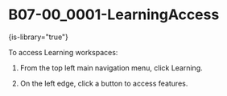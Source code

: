 # B07-00_0001-LearningAccess

{is-library="true"}

<snippet id="B07-00_0001-LearningAccess_snippet">



To access Learning workspaces:

1. From the top left main navigation menu, click Learning.

2. On the left edge, click a button to access features.



</snippet>